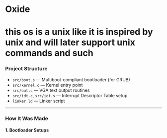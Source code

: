 # Oxide
this os is a unix like it is inspired by unix and will later support unix commands and such
=======

### Project Structure

- `src/boot.s` — Multiboot-compliant bootloader (for GRUB)
- `src/kernel.c` — Kernel entry point
- `src/out.c` — VGA text output routines
- `src/idt.c`, `src/idt.s` — Interrupt Descriptor Table setup
- `linker.ld` — Linker script

---

### How It Was Made

#### 1. Bootloader Setups